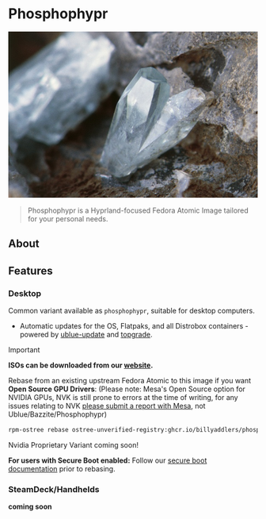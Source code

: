 # Phosphophypr

<p align="center">
  <a href=""><img src="/repo_files/phosphophyllite.jpg" alt="Phosphophyllite"/></a>
</p>

> Phosphophypr is a Hyprland-focused Fedora Atomic Image tailored for your personal needs.

## About

## Features

### Desktop

Common variant available as `phosphophypr`, suitable for desktop computers.

- Automatic updates for the OS, Flatpaks, and all Distrobox containers - powered by [ublue-update](https://github.com/ublue-os/ublue-update) and [topgrade](https://github.com/topgrade-rs/topgrade).

> [!IMPORTANT]  
> **ISOs can be downloaded from our [website](https://phosphophypr.shirovi.my.id).**

Rebase from an existing upstream Fedora Atomic to this image if you want **Open Source GPU Drivers**:
(Please note: Mesa's Open Source option for NVIDIA GPUs, NVK is still prone to errors at the time of writing, for any issues relating to NVK [please submit a report with Mesa](<[url](https://docs.mesa3d.org/bugs.html)>), not Ublue/Bazzite/Phosphophypr)

```bash
rpm-ostree rebase ostree-unverified-registry:ghcr.io/billyaddlers/phosphophypr:stable
```

Nvidia Proprietary Variant coming soon!

**For users with Secure Boot enabled:** Follow our [secure boot documentation](#secure-boot) prior to rebasing.

### SteamDeck/Handhelds

**coming soon**
